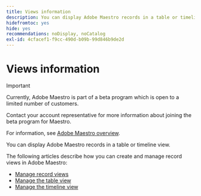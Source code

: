 ```yaml
---
title: Views information
description: You can display Adobe Maestro records in a table or timeline view. The following articles describe how you can create and manage Adobe Maestro record views.
hidefromtoc: yes
hide: yes
recommendations: noDisplay, noCatalog
exl-id: 4cfacef1-f9cc-490d-b09b-99d846b9de2d
---
```

<!--
---
title: Views overview
description: The following articles describe how you can create and manage Adobe Maestro record views.
hidefromtoc: yes
author: Alina
feature: Work Management
role: User
hide: yes
---
-->

<!--udpate the metadata with real information when making this avilable in TOC and in the left nav-->

# Views information

>[!IMPORTANT]
>
>Currently, Adobe Maestro is part of a beta program which is open to a limited number of customers. 
>
>Contact your account representative for more information about joining the beta program for Maestro.
>
>For information, see [Adobe Maestro overview](../maestro-overview.md).

You can display Adobe Maestro records in a table or timeline view. 

The following articles describe how you can create and manage record views in Adobe Maestro:

* [Manage record views](../views/manage-record-views.md)
* [Manage the table view](../views/manage-the-table-view.md)
* [Manage the timeline view](../views/manage-the-timeline-view.md)
